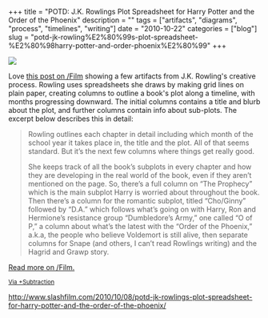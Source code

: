 +++
title = "POTD: J.K. Rowlings Plot Spreadsheet for Harry Potter and the Order of the Phoenix"
description = ""
tags = ["artifacts", "diagrams", "process", "timelines", "writing"]
date = "2010-10-22"
categories = ["blog"]
slug = "potd-jk-rowling%E2%80%99s-plot-spreadsheet-%E2%80%98harry-potter-and-order-phoenix%E2%80%99"
+++



  <div class="notebook-screenshot"><a href="http://www.slashfilm.com/2010/10/08/potd-jk-rowlings-plot-spreadsheet-for-harry-potter-and-the-order-of-the-phoenix/"><img src="http://farm2.static.flickr.com/1187/5104558387_88ff2b5cd7_o.png" /></a></div>
<p>Love <a href="http://www.slashfilm.com/2010/10/08/potd-jk-rowlings-plot-spreadsheet-for-harry-potter-and-the-order-of-the-phoenix/">this post on /Film</a> showing a few artifacts from J.K. Rowling's creative process. Rowling uses spreadsheets she draws by making grid lines on plain paper, creating columns to outline a book's plot along a timeline, with months progressing downward. The initial columns contains a title and blurb about the plot, and further columns contain info about sub-plots. The excerpt below describes this in detail:</p>
<blockquote><p>Rowling outlines each chapter in detail including which month of the school year it takes place in, the title and the plot. All of that seems standard. But it’s the next few columns where things get really good.</p>
<p>She keeps track of all the book’s subplots in every chapter and how they are developing in the real world of the book, even if they aren’t mentioned on the page. So, there’s a full column on “The Prophecy” which is the main subplot Harry is worried about throughout the book. Then there’s a column for the romantic subplot, titled “Cho/Ginny” followed by “D.A.” which follows what’s going on with Harry, Ron and Hermione’s resistance group “Dumbledore’s Army,” one called “O of P,” a column about what’s the latest with the “Order of the Phoenix,” a.k.a, the people who believe Voldemort is still alive, then separate columns for Snape (and others, I can’t read Rowlings writing) and the Hagrid and Grawp story.</p></blockquote>
<p><a href="http://www.slashfilm.com/2010/10/08/potd-jk-rowlings-plot-spreadsheet-for-harry-potter-and-the-order-of-the-phoenix/">Read more on /Film.</a></p>
<p><small><a href="http://www.subtraction.com/2010/10/21/jk-rowlings-plot-diagrams">Via +Subtraction</a></small></p>
    
  <a href="http://www.slashfilm.com/2010/10/08/potd-jk-rowlings-plot-spreadsheet-for-harry-potter-and-the-order-of-the-phoenix/">http://www.slashfilm.com/2010/10/08/potd-jk-rowlings-plot-spreadsheet-for-harry-potter-and-the-order-of-the-phoenix/</a>
